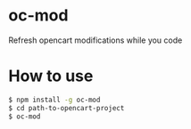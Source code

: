 # oc-mod
Refresh opencart modifications while you code
 
# How to use
 
 
```sh
$ npm install -g oc-mod
$ cd path-to-opencart-project
$ oc-mod
```

